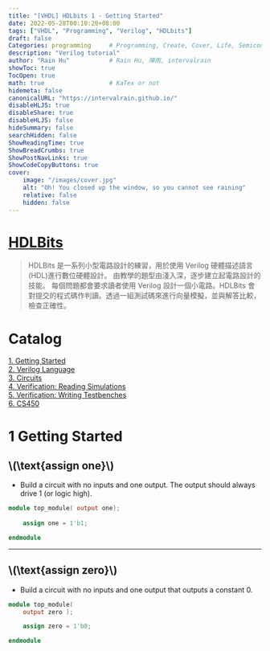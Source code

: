 ```yaml
---
title: "[VHDL] HDLbits 1 - Getting Started"
date: 2022-05-28T00:10:20+08:00
tags: ["VHDL", "Programming", "Verilog", "HDLbits"]
draft: false
Categories: programming     # Programming, Create, Cover, Life, Semiconductor, Leetcode, Logic Design, Daily, OS, CS50, CA
description: "Verilog tutorial"                     
author: "Rain Hu"           # Rain Hu, 陣雨, intervalrain
showToc: true
TocOpen: true
math: true                  # KaTex or not
hidemeta: false
canonicalURL: "https://intervalrain.github.io/"
disableHLJS: true
disableShare: true
disableHLJS: false
hideSummary: false
searchHidden: false
ShowReadingTime: true
ShowBreadCrumbs: true
ShowPostNavLinks: true
ShowCodeCopyButtons: true
cover:
    image: "/images/cover.jpg"
    alt: "Oh! You closed up the window, so you cannot see raining"
    relative: false
    hidden: false
---
```

# [HDLBits](https://hdlbits.01xz.net/wiki/Main_Page)
> HDLBits 是一系列小型電路設計的練習，用於使用 Verilog 硬體描述語言(HDL)進行數位硬體設計。
> 由教學的題型由淺入深，逐步建立起電路設計的技能。
> 每個問題都會要求讀者使用 Verilog 設計一個小電路。HDLBits 會對提交的程式碼作判讀。透過一組測試碼來進行向量模擬，並與解答比較，檢查正確性。

# Catalog
[1. Getting Started](/posts/verilog/hdlbits1/#1-getting-started)  
[2. Verilog Language](/posts/verilog/hdlbits2/#2-verilog-language)  
[3. Circuits](/posts/verilog/hdlbits3/#3-circuits)  
[4. Verification: Reading Simulations](/posts/verilog/hdlbits4/#4-getting-started)  
[5. Verification: Writing Testbenches](/posts/verilog/hdlbits5/#5-verification---writing-testbenches)  
[6. CS450](/posts/verilog/hdlbits6/#6-cs450)  

# 1 Getting Started

## \\(\text{assign one}\\)
+ Build a circuit with no inputs and one output. The output should always drive 1 (or logic high).
```Verilog
module top_module( output one);
    
    assign one = 1'b1;

endmodule
```
---
## \\(\text{assign zero}\\)
+ Build a circuit with no inputs and one output that outputs a constant 0.
```Verilog
module top_module(
    output zero );

    assign zero = 1'b0;

endmodule
```
